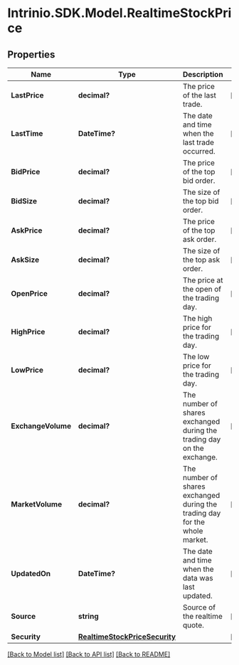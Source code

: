 # Intrinio.SDK.Model.RealtimeStockPrice
## Properties

Name | Type | Description | Notes
------------ | ------------- | ------------- | -------------
**LastPrice** | **decimal?** | The price of the last trade. | [optional] 
**LastTime** | **DateTime?** | The date and time when the last trade occurred. | [optional] 
**BidPrice** | **decimal?** | The price of the top bid order. | [optional] 
**BidSize** | **decimal?** | The size of the top bid order. | [optional] 
**AskPrice** | **decimal?** | The price of the top ask order. | [optional] 
**AskSize** | **decimal?** | The size of the top ask order. | [optional] 
**OpenPrice** | **decimal?** | The price at the open of the trading day. | [optional] 
**HighPrice** | **decimal?** | The high price for the trading day. | [optional] 
**LowPrice** | **decimal?** | The low price for the trading day. | [optional] 
**ExchangeVolume** | **decimal?** | The number of shares exchanged during the trading day on the exchange. | [optional] 
**MarketVolume** | **decimal?** | The number of shares exchanged during the trading day for the whole market. | [optional] 
**UpdatedOn** | **DateTime?** | The date and time when the data was last updated. | [optional] 
**Source** | **string** | Source of the realtime quote. | [optional] 
**Security** | [**RealtimeStockPriceSecurity**](RealtimeStockPriceSecurity.md) |  | [optional] 

[[Back to Model list]](../README.md#documentation-for-models) [[Back to API list]](../README.md#documentation-for-api-endpoints) [[Back to README]](../README.md)


